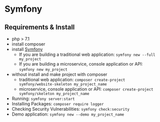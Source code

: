 # Symfony

## Requirements & Install

* php > 7.1
* install composer
* install [Symfony](https://symfony.com/download)
  * If you are building a traditional web application: `symfony new --full my_project`
  * If you are building a microservice, console application or API: `symfony new my_project`
* without install and make project with composer
  * traditional web application: `composer create-project symfony/website-skeleton my_project_name`
  * microservice, console application or API: `composer create-project symfony/skeleton my_project_name`
* Running: `symfony server:start`
* Installing Packages: `composer require logger`
* Checking Security Vulnerabilities: `symfony check:security`
* Demo application: `symfony new --demo my_project_name`
